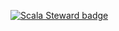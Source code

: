 [![Scala Steward
badge](https://img.shields.io/badge/Scala_Steward-helping-blue.svg?style=flat&logo=data:image/png;base64,iVBORw0KGgoAAAANSUhEUgAAAA4AAAAQCAMAAAARSr4IAAAAVFBMVEUAAACHjojlOy5NWlrKzcYRKjGFjIbp293YycuLa3pYY2LSqql4f3pCUFTgSjNodYRmcXUsPD/NTTbjRS+2jomhgnzNc223cGvZS0HaSD0XLjbaSjElhIr+AAAAAXRSTlMAQObYZgAAAHlJREFUCNdNyosOwyAIhWHAQS1Vt7a77/3fcxxdmv0xwmckutAR1nkm4ggbyEcg/wWmlGLDAA3oL50xi6fk5ffZ3E2E3QfZDCcCN2YtbEWZt+Drc6u6rlqv7Uk0LdKqqr5rk2UCRXOk0vmQKGfc94nOJyQjouF9H/wCc9gECEYfONoAAAAASUVORK5CYII=)](https://scala-steward.org)

<!-- ### Using GH CLI to create repo from template:

```bash
gh repo create --template="git@github.com:robbyki/scala-template.git" "my-awesome-project"
```

Here is the alias I use to make the above even quicker (I use private by default):
```bash
gh alias set gct 'repo create --template="git@github.com:robbyki/scala-template.git" "$1" --private'
```

Which now makes the command as simple as:

`gh gct robbyki/my-awesome-project -y`

You have to then remember to pull the files from your new repo until GH team adds this part by default (https://github.com/cli/cli/issues/2290). 

`git pull origin master` -->

